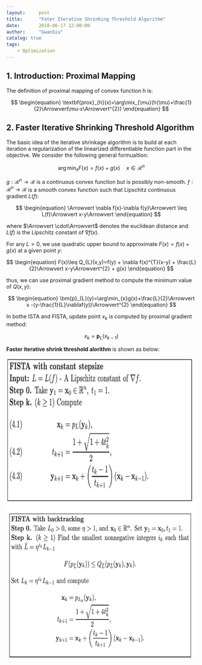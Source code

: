 ```yaml
---
layout:     post
title:      "Fater Iterative Shrinking Threshold Algorithm"
date:       2018-06-17 12:00:00
author:     "GwanSiu"
catalog: true
tags:
    - Optimization
---
```


## 1. Introduction: Proximal Mapping

The definition of proximal mapping of convex function $h$ is:

$$
\begin{equation}
\textbf{prox}_{h}(x)=\arg\mix_{\mu}(h(\mu)+\frac{1}{2}\Arrowvert\mu-x\Arrowvert^{2})
\end{equation}
$$

## 2. Faster Iterative Shrinking Threshold Algorithm

The basic idea of the iterative shrinkage algorithm is to build at each iteration a regularization of the linearized differentiable function part in the objective. We consider the following general formualtion:

$$
\begin{equation}
\arg\min_{x}F(x)=f(x)+g(x)\quad x\in\mathcal{R}^{n}
\end{equation}
$$

$g:\mathcal{R}^{n}\rightarrow\mathcal{R}$ is a continuous convex function but is possibly non-smooth.
$f:\mathcal{R}^{n}\rightarrow\mathcal{R}$ is a smooth convex function such that Lipschitz continuous gradient $L(f)$:

$$
\begin{equation}
\Arrowvert \nabla f(x)-\nabla f(y)\Arrowvert \leq L(f)\Arrowvert x-y\Arrowvert
\end{equation}
$$

where $\Arrowvert \cdot\Arrowvert$ denotes the euclidean distance and $L(f)$ is the Lipschitz constant of $\nabla f(x)$.

For any $L>0$, we use quadratic upper bound to approximate $F(x)=f(x)+g(x)$ at a given point $y$:

$$
\begin{equation}
F(x)\leq Q_{L}(x,y)=f(y) + \nabla f(x)^{T}(x-y) + \frac{L}{2}\Arrowvert x-y\Arrowvert^{2} + g(x)
\end{equation}
$$

thus, we can use proximal gradient method  to compute the minimum value of $Q(x,y)$:

$$
\begin{equation}
\bm{p}_{L}(y)=\arg\min_{x}g(x)+\frac{L}{2}\Arrowvert x -(y-\frac{1}{L}\nablaf(y))\Arrowvert^{2}
\end{equation}
$$

In bothe ISTA and FISTA, update point $x_{k}$ is computed by proximal gradient method:

$$
\begin{equation}
x_{k}=\bm{p}_{L}(x_{k-1})
\end{equation}
$$

**Faster iterative shrink threshold alorithm** is shown as below:

<img src="https://raw.githubusercontent.com/Gwan-Siu/BlogCode/master/other/89336BED-0CFA-437F-BB3E-D27CD56364B2.png" width = "600" height = "400"/>

<img src="https://raw.githubusercontent.com/Gwan-Siu/BlogCode/master/other/7B022C07-3983-4F04-8B55-3DE7D79918EF.png" width = "600" height = "400"/>
